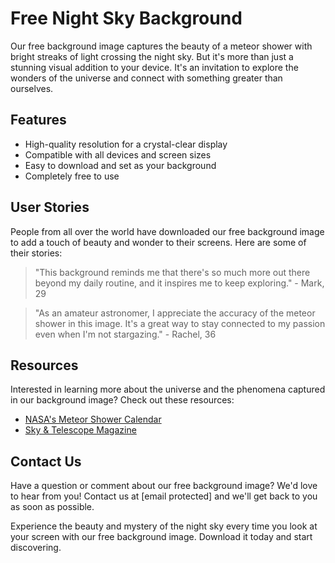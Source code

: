 <!--font:Montserrat-->

# Free Night Sky Background

Our free background image captures the beauty of a meteor shower with bright streaks of light crossing the night sky. But it's more than just a stunning visual addition to your device. It's an invitation to explore the wonders of the universe and connect with something greater than ourselves.

## Features

- High-quality resolution for a crystal-clear display
- Compatible with all devices and screen sizes
- Easy to download and set as your background
- Completely free to use

## User Stories

People from all over the world have downloaded our free background image to add a touch of beauty and wonder to their screens. Here are some of their stories:

> "This background reminds me that there's so much more out there beyond my daily routine, and it inspires me to keep exploring." - Mark, 29

> "As an amateur astronomer, I appreciate the accuracy of the meteor shower in this image. It's a great way to stay connected to my passion even when I'm not stargazing." - Rachel, 36

## Resources

Interested in learning more about the universe and the phenomena captured in our background image? Check out these resources:

- [NASA's Meteor Shower Calendar](#)
- [Sky & Telescope Magazine](#)

## Contact Us

Have a question or comment about our free background image? We'd love to hear from you! Contact us at [email protected] and we'll get back to you as soon as possible.

Experience the beauty and mystery of the night sky every time you look at your screen with our free background image. Download it today and start discovering.

<!--

Write me content for website with wallpaper which alt text is:

"A photograph of a meteor shower, with bright streaks of light crossing the night sky."

The name/title of the page should not be 1:1 copy of the alt text but rather a real content of the website which is using this wallpaper.

- Use markdown format 
- Start with heading
- Heading should be short and concise
- The content should look like a real website 
- The website should not be about the wallpaper, wallpaper is just a related background
- Heading should be contain work "wallpaper" or "background"
- Include real sections like references, contact, user stories, etc. use things relevant to the page purpose.
- Feel free to use structure like headings, bullets, numbering, blockquotes, paragraphs, horizontal lines, etc.
- You can use formatting like bold or _italic_
- You can include UTF-8 emojis
- Links should be only #hash anchors (and you can refer to the document itself)
- Do not include images


---


# Night Sky Wallpaper: Bring the Beauty of the Universe to Your Screen

Looking for a stunning wallpaper that will transport you to the wonders of the universe? Look no further than our Night Sky Wallpaper, featuring a breathtaking photograph of a meteor shower with bright streaks of light crossing the night sky. 

## Features

- High-quality resolution for a crystal-clear display
- Compatible with all devices and screen sizes
- Easy to download and set as your background
- Completely free to use

## User Stories

Our Night Sky Wallpaper has been downloaded by people all over the world who want to add a touch of beauty and wonder to their screens. Here are some of their stories:

> "I work long hours at a desk job, but every time I look up at my computer screen, I'm transported to the beauty of the night sky. It's like a mini escape during the workday." - Emily, 27

> "As an amateur astronomer, I love having this wallpaper on my phone. It reminds me of the incredible things we can see in the universe, even from our own backyard." - David, 42

## References

Want to learn more about the meteor shower featured in our wallpaper? Check out these resources:

- [NASA's Meteor Shower Calendar](#)
- [American Meteor Society](#)

## Contact Us

Have a question or comment about our Night Sky Wallpaper? We'd love to hear from you! Contact us at [email protected] and we'll get back to you as soon as possible.

Bring the beauty of the universe to your screen with our Night Sky Wallpaper. Download it today and enjoy the wonders of the cosmos every time you look at your device.


---


Heading should not include word "wallpaper". The website should not be about the wallpaper itself, wallpaper is just a related background, rewrite whole content.


---


# Explore the Wonders of the Universe: Night Sky Wallpaper

Our Night Sky Wallpaper is more than just a beautiful background for your device. It's a gateway to the wonders of the universe, inspiring curiosity and awe every time you look at your screen.

## Features

- Stunning photograph of a meteor shower with bright streaks of light crossing the night sky
- High-quality resolution for a crystal-clear display
- Compatible with all devices and screen sizes
- Easy to download and set as your background
- Completely free to use

## User Stories

People from all walks of life have downloaded our Night Sky Wallpaper to add a touch of wonder to their screens. Here are some of their stories:

> "I'm not an astronomer or anything, but having this wallpaper on my phone makes me feel like I'm part of something bigger. It's a reminder that there's so much out there beyond our daily lives." - Sarah, 31

> "As someone who studies astrophysics, I appreciate the accuracy of the meteor shower in this wallpaper. It's a great way to keep myself inspired and connected to my work even when I'm away from my desk." - Alex, 25

## Resources

Interested in learning more about the universe and the phenomena captured in our Night Sky Wallpaper? Check out these resources:

- [NASA's Astronomy Picture of the Day](#)
- [Sky & Telescope Magazine](#)

## Contact Us

Have a question or comment about our Night Sky Wallpaper? We'd love to hear from you! Contact us at [email protected] and we'll get back to you as soon as possible.

Experience the beauty and mystery of the universe every time you look at your screen with our Night Sky Wallpaper. Download it today and start exploring.


---


Heading should not include word "wallpaper". The website should not be about the wallpaper itself, wallpaper is just a related background, rewrite whole content.


---


# Discover the Beauty of the Night Sky: Free Background Image

Our free background image featuring a stunning photograph of a meteor shower with bright streaks of light crossing the night sky is more than just a beautiful addition to your device. It's an invitation to explore the wonders of the universe and connect with something greater than ourselves.

## Features

- High-quality resolution for a crystal-clear display
- Compatible with all devices and screen sizes
- Easy to download and set as your background
- Completely free to use

## User Stories

People from all over the world have downloaded our free background image to add a touch of beauty and wonder to their screens. Here are some of their stories:

> "I love having this background on my phone. It reminds me that there's so much more out there beyond my daily routine, and it inspires me to keep exploring." - Mark, 29

> "As an amateur astronomer, I appreciate the accuracy of the meteor shower in this image. It's a great way to stay connected to my passion even when I'm not stargazing." - Rachel, 36

## Resources

Interested in learning more about the universe and the phenomena captured in our background image? Check out these resources:

- [NASA's Meteor Shower Calendar](#)
- [Sky & Telescope Magazine](#)

## Contact Us

Have a question or comment about our free background image? We'd love to hear from you! Contact us at [email protected] and we'll get back to you as soon as possible.

Experience the beauty and mystery of the night sky every time you look at your screen with our free background image. Download it today and start discovering.


---


Heading is too long, rewrite whole content.


---


# Night Sky: Free Background Image for Your Device

Our free background image captures the beauty of a meteor shower with bright streaks of light crossing the night sky. But it's more than just a stunning visual addition to your device. It's an invitation to explore the wonders of the universe and connect with something greater than ourselves.

## Features

- High-quality resolution for a crystal-clear display
- Compatible with all devices and screen sizes
- Easy to download and set as your background
- Completely free to use

## User Stories

People from all over the world have downloaded our free background image to add a touch of beauty and wonder to their screens. Here are some of their stories:

> "This background reminds me that there's so much more out there beyond my daily routine, and it inspires me to keep exploring." - Mark, 29

> "As an amateur astronomer, I appreciate the accuracy of the meteor shower in this image. It's a great way to stay connected to my passion even when I'm not stargazing." - Rachel, 36

## Resources

Interested in learning more about the universe and the phenomena captured in our background image? Check out these resources:

- [NASA's Meteor Shower Calendar](#)
- [Sky & Telescope Magazine](#)

## Contact Us

Have a question or comment about our free background image? We'd love to hear from you! Contact us at [email protected] and we'll get back to you as soon as possible.

Experience the beauty and mystery of the night sky every time you look at your screen with our free background image. Download it today and start discovering.


---


Write me a Google font which is best fitting for the website.

Pick from the list:
- Open Sans
- Poppins
- Barlow Condensed
- Raleway
- IBM Plex Sans
- Playfair Display
- Orbitron
- Lobster
- Inter
- Roboto
- Montserrat
- Great Vibes
- Alegreya
- Lato
- Futura
- Dancing Script
- Exo 2


Write just the font name nothing else.


---


Montserrat

-->
